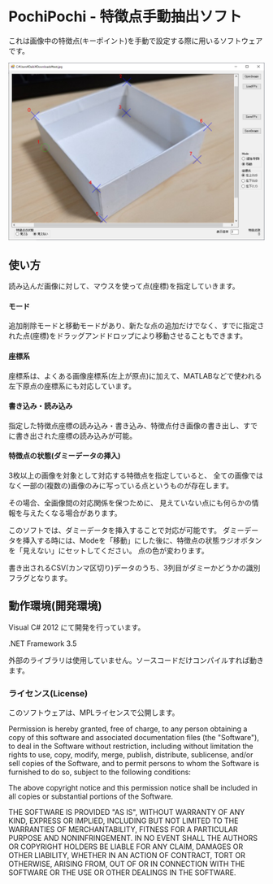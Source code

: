 ﻿PochiPochi - 特徴点手動抽出ソフト
==================

これは画像中の特徴点(キーポイント)を手動で設定する際に用いるソフトウェアです。

![スクリーンショット](./screenshot.png)

## 使い方
読み込んだ画像に対して、マウスを使って点(座標)を指定していきます。

#### モード
追加削除モードと移動モードがあり、新たな点の追加だけでなく、すでに指定された点(座標)をドラッグアンドドロップにより移動させることもできます。

#### 座標系
座標系は、よくある画像座標系(左上が原点)に加えて、MATLABなどで使われる左下原点の座標系にも対応しています。

#### 書き込み・読み込み
指定した特徴点座標の読み込み・書き込み、特徴点付き画像の書き出し、すでに書き出された座標の読み込みが可能。

#### 特徴点の状態(ダミーデータの挿入)
3枚以上の画像を対象として対応する特徴点を指定していると、
全ての画像ではなく一部の(複数の)画像のみに写っている点というものが存在します。

その場合、全画像間の対応関係を保つために、
見えていない点にも何らかの情報を与えたくなる場合があります。

このソフトでは、ダミーデータを挿入することで対応が可能です。
ダミーデータを挿入する時には、Modeを「移動」にした後に、特徴点の状態ラジオボタンを「見えない」にセットしてください。
点の色が変わります。

書き出されるCSV(カンマ区切り)データのうち、3列目がダミーかどうかの識別フラグとなります。

## 動作環境(開発環境)
Visual C# 2012 にて開発を行っています。

.NET Framework 3.5

外部のライブラリは使用していません。ソースコードだけコンパイルすれば動きます。

### ライセンス(License)
このソフトウェアは、MPLライセンスで公開します。

Permission is hereby granted, free of charge, to any person obtaining a copy of this software and associated documentation files (the "Software"), to deal in the Software without restriction, including without limitation the rights to use, copy, modify, merge, publish, distribute, sublicense, and/or sell copies of the Software, and to permit persons to whom the Software is furnished to do so, subject to the following conditions:

The above copyright notice and this permission notice shall be included in all copies or substantial portions of the Software.

THE SOFTWARE IS PROVIDED "AS IS", WITHOUT WARRANTY OF ANY KIND, EXPRESS OR IMPLIED, INCLUDING BUT NOT LIMITED TO THE WARRANTIES OF MERCHANTABILITY, FITNESS FOR A PARTICULAR PURPOSE AND NONINFRINGEMENT. IN NO EVENT SHALL THE AUTHORS OR COPYRIGHT HOLDERS BE LIABLE FOR ANY CLAIM, DAMAGES OR OTHER LIABILITY, WHETHER IN AN ACTION OF CONTRACT, TORT OR OTHERWISE, ARISING FROM, OUT OF OR IN CONNECTION WITH THE SOFTWARE OR THE USE OR OTHER DEALINGS IN THE SOFTWARE.
